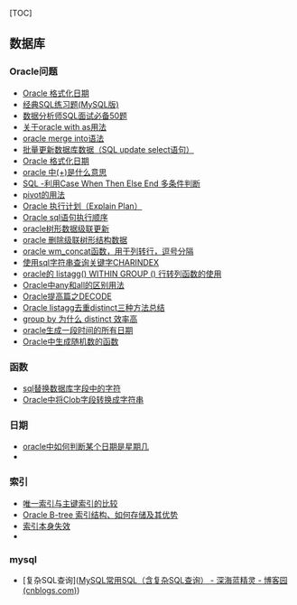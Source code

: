 [TOC]



## 数据库

### Oracle问题

- [Oracle 格式化日期](https://blog.csdn.net/shangboerds/article/details/46502711)
- [经典SQL练习题(MySQL版)](https://yq.aliyun.com/articles/637168)
- [数据分析师SQL面试必备50题](https://segmentfault.com/a/1190000022996618)
- [关于oracle with as用法](https://www.cnblogs.com/linjiqin/p/3152667.html)
- [oracle merge into语法](https://www.cnblogs.com/Springmoon-venn/p/8519557.html)
- [批量更新数据库数据（SQL update select语句）](https://blog.csdn.net/huchen0907/article/details/39891195)
- [Oracle 格式化日期](https://blog.csdn.net/hyunbar/article/details/82855115)
- [oracle 中(+)是什么意思](https://www.cnblogs.com/powerwu/articles/10565727.html)
- [SQL -利用Case When Then Else End 多条件判断](https://www.cnblogs.com/gengyufei/p/12614387.html)
- [pivot的用法](https://blog.csdn.net/qq_34409900/article/details/81907228)
- [Oracle 执行计划（Explain Plan）](https://www.cnblogs.com/xqzt/p/4467867.html)
- [Oracle sql语句执行顺序](https://www.cnblogs.com/leafarmyarmy/p/10185696.html)
- [oracle树形数据级联更新](https://www.cnblogs.com/xtjatswc/p/12865624.html)
- [oracle 删除级联树形结构数据](https://blog.csdn.net/asuyunlong/article/details/78842998)
- [oracle wm_concat函数，用于列转行，逗号分隔](https://www.cnblogs.com/xieon1986/archive/2013/01/16/2863077.html)
- [使用sql字符串查询关键字CHARINDEX](https://www.cnblogs.com/suixufeng/archive/2010/08/09/3336163.html)
- [oracle的 listagg() WITHIN GROUP () 行转列函数的使用](https://blog.csdn.net/sinat_36257389/article/details/81004843)
- [Oracle中any和all的区别用法](https://www.cnblogs.com/shadowduke/p/4915623.html)
- [Oracle提高篇之DECODE](https://blog.csdn.net/sdut406/article/details/82795585)
- [Oracle listagg去重distinct三种方法总结](https://blog.csdn.net/Weixiaohuai/article/details/84998212)
- [group by 为什么 distinct 效率高](https://www.cnblogs.com/yangfeizbj/p/5446516.html)
- [oracle生成一段时间的所有日期](https://blog.csdn.net/weixin_34326179/article/details/91990809)
- [Oracle中生成随机数的函数](https://www.cnblogs.com/lgzslf/archive/2008/11/29/1343685.html)

### 函数

- [sql替换数据库字段中的字符](https://baijiahao.baidu.com/s?id=1552859437310998&wfr=spider&for=pc)
- [Oracle中将Clob字段转换成字符串](https://blog.csdn.net/u010670151/article/details/52210333)

### 日期

- [oracle中如何判断某个日期是星期几](https://www.cnblogs.com/remember-forget/p/7531893.html)
- 

### 索引

- [唯一索引与主键索引的比较](https://blog.csdn.net/huangli1466384630/article/details/87830569)
- [Oracle B-tree 索引结构、如何存储及其优势](https://www.cnblogs.com/liuning8023/archive/2012/11/17/2775472.html)
-  [索引本身失效](https://wenku.baidu.com/view/9716700fba1aa8114431d9c2.html)
- 

### mysql

- [复杂SQL查询]([MySQL常用SQL（含复杂SQL查询） - 深海蓝精灵 - 博客园 (cnblogs.com)](https://www.cnblogs.com/zhangkaimin/p/11386732.html))